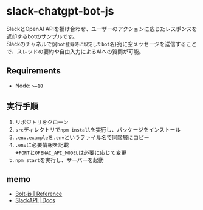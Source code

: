 # slack-chatgpt-bot-js
SlackとOpenAI APIを掛け合わせ、ユーザーのアクションに応じたレスポンスを返却するbotのサンプルです。  
Slackのチャネルで`@{bot登録時に設定したbot名}`宛に空メッセージを送信することで、スレッドの要約や自由入力によるAIへの質問が可能。

## Requirements
- Node: `>=18`

## 実行手順
1. リポジトリをクローン
2. `src`ディレクトリで`npm install`を実行し、パッケージをインストール
3. `.env.example`を`.env`というファイル名で同階層にコピー
4. `.env`に必要情報を記載  
   ※`PORT`と`OPENAI_API_MODEL`は必要に応じて変更
5. `npm start`を実行し、サーバーを起動

## memo
- [Bolt-js | Reference](https://slack.dev/bolt-js/ja-jp/reference)
- [SlackAPI | Docs](https://api.slack.com/docs)
